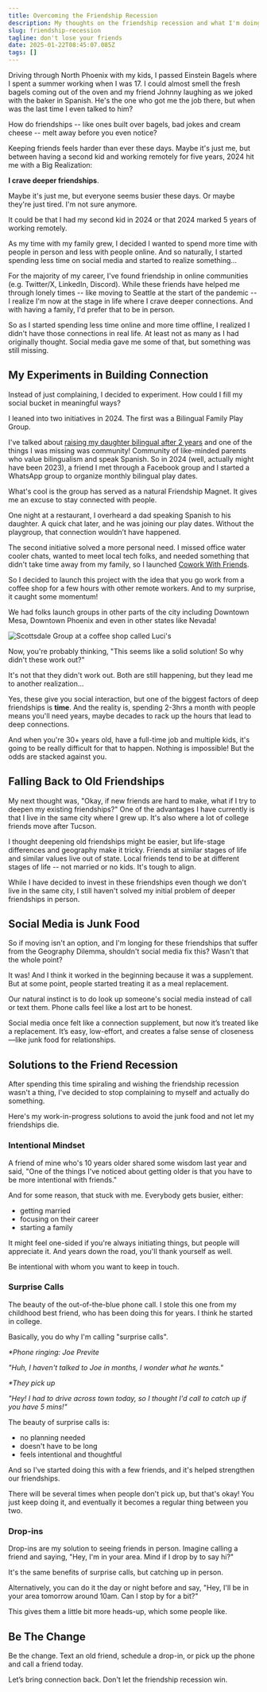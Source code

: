 ```yaml
---
title: Overcoming the Friendship Recession
description: My thoughts on the friendship recession and what I'm doing to maintain friendships.
slug: friendship-recession
tagline: don't lose your friends
date: 2025-01-22T08:45:07.085Z
tags: []
---
```

Driving through North Phoenix with my kids, I passed Einstein Bagels where I spent a summer working when I was 17. I could almost smell the fresh bagels coming out of the oven and my friend Johnny laughing as we joked with the baker in Spanish. He's the one who got me the job there, but when was the last time I even talked to him?

How do friendships -- like ones built over bagels, bad jokes and cream cheese -- melt away before you even notice?

Keeping friends feels harder than ever these days. Maybe it's just me, but between having a second kid and working remotely for five years, 2024 hit me with a Big Realization: 

**I crave deeper friendships**.

Maybe it's just me, but everyone seems busier these days. Or maybe they're just tired. I'm not sure anymore.

It could be that I had my second kid in 2024 or that 2024 marked 5 years of working remotely.

As my time with my family grew, I decided I wanted to spend more time with people in person and less with people online. And so naturally, I started spending less time on social media and started to realize something...

For the majority of my career, I've found friendship in online communities (e.g. Twitter/X, LinkedIn, Discord). While these friends have helped me through lonely times -- like moving to Seattle at the start of the pandemic -- I realize I'm now at the stage in life where I crave deeper connections. And with having a family, I'd prefer that to be in person.

So as I started spending less time online and more time offline, I realized I didn't have those connections in real life. At least not as many as I had originally thought. Social media gave me some of that, but something was still missing.

## My Experiments in Building Connection

Instead of just complaining, I decided to experiment. How could I fill my social bucket in meaningful ways?

I leaned into two initiatives in 2024. The first was a Bilingual Family Play Group.

I've talked about [raising my daughter bilingual after 2 years](https://joeprevite.com/2-years-bilingual-journey) and one of the things I was missing was community! Community of like-minded parents who value bilingualism and speak Spanish. So in 2024 (well, actually might have been 2023), a friend I met through a Facebook group and I started a WhatsApp group to organize monthly bilingual play dates.

What's cool is the group has served as a natural Friendship Magnet. It gives me an excuse to stay connected with people.

One night at a restaurant, I overheard a dad speaking Spanish to his daughter. A quick chat later, and he was joining our play dates. Without the playgroup, that connection wouldn’t have happened.

The second initiative solved a more personal need. I missed office water cooler chats, wanted to meet local tech folks, and needed something that didn't take time away from my family, so I launched [Cowork With Friends](https://coworkwithfriends.com).

So I decided to launch this project with the idea that you go work from a coffee shop for a few hours with other remote workers. And to my surprise, it caught some momentum!

We had folks launch groups in other parts of the city including Downtown Mesa, Downtown Phoenix and even in other states like Nevada!

![Scottsdale Group at a coffee shop called Luci's](../assets/images/cwf-group-tiny.jpg)

Now, you're probably thinking, "This seems like a solid solution! So why didn't these work out?"

It's not that they didn't work out. Both are still happening, but they lead me to another realization...

Yes, these give you social interaction, but one of the biggest factors of deep friendships is **time**. And the reality is, spending 2-3hrs a month with people means you'll need years, maybe decades to rack up the hours that lead to deep connections.

And when you're 30+ years old, have a full-time job and multiple kids, it's going to be really difficult for that to happen. Nothing is impossible! But the odds are stacked against you.

## Falling Back to Old Friendships

My next thought was, "Okay, if new friends are hard to make, what if I try to deepen my existing friendships?" One of the advantages I have currently is that I live in the same city where I grew up. It's also where a lot of college friends move after Tucson.

I thought deepening old friendships might be easier, but life-stage differences and geography make it tricky. Friends at similar stages of life and similar values live out of state. Local friends tend to be at different stages of life -- not married or no kids. It's tough to align.

While I have decided to invest in these friendships even though we don't live in the same city, I still haven't solved my initial problem of deeper friendships in person.

## Social Media is Junk Food

So if moving isn't an option, and I'm longing for these friendships that suffer from the Geography Dilemma, shouldn't social media fix this? Wasn't that the whole point? 

It was! And I think it worked in the beginning because it was a supplement. But at some point, people started treating it as a meal replacement. 

Our natural instinct is to do look up someone's social media instead of call or text them. Phone calls feel like a lost art to be honest.

Social media once felt like a connection supplement, but now it’s treated like a replacement. It’s easy, low-effort, and creates a false sense of closeness—like junk food for relationships.

## Solutions to the Friend Recession

After spending this time spiraling and wishing the friendship recession wasn't a thing, I've decided to stop complaining to myself and actually do something. 

Here's my work-in-progress solutions to avoid the junk food and not let my friendships die.

### Intentional Mindset

A friend of mine who's 10 years older shared some wisdom last year and said, "One of the things I've noticed about getting older is that you have to be more intentional with friends." 

And for some reason, that stuck with me. Everybody gets busier, either:
- getting married
- focusing on their career
- starting a family

It might feel one-sided if you're always initiating things, but people will appreciate it. And years down the road, you'll thank yourself as well. 

Be intentional with whom you want to keep in touch.

### Surprise Calls

The beauty of the out-of-the-blue phone call. I stole this one from my childhood best friend, who has been doing this for years. I think he started in college. 

Basically, you do why I'm calling "surprise calls". 

_*Phone ringing: Joe Previte_

_"Huh, I haven't talked to Joe in months, I wonder what he wants."_

_*They pick up_

_"Hey! I had to drive across town today, so I thought I'd call to catch up if you have 5 mins!"_

The beauty of surprise calls is:
- no planning needed
- doesn't have to be long
- feels intentional and thoughtful

And so I've started doing this with a few friends, and it's helped strengthen our friendships. 

There will be several times when people don't pick up, but that's okay! You just keep doing it, and eventually it becomes a regular thing between you two.

### Drop-ins

Drop-ins are my solution to seeing friends in person. Imagine calling a friend and saying, "Hey, I'm in your area. Mind if I drop by to say hi?"

It's the same benefits of surprise calls, but catching up in person.

Alternatively, you can do it the day or night before and say, "Hey, I'll be in your area tomorrow around 10am. Can I stop by for a bit?"

This gives them a little bit more heads-up, which some people like.

## Be The Change

Be the change. Text an old friend, schedule a drop-in, or pick up the phone and call a friend today. 

Let’s bring connection back. Don't let the friendship recession win.

